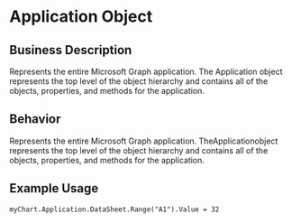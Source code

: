 # Application Object

## Business Description
Represents the entire Microsoft Graph application. The Application object represents the top level of the object hierarchy and contains all of the objects, properties, and methods for the application.

## Behavior
Represents the entire Microsoft Graph application. TheApplicationobject represents the top level of the object hierarchy and contains all of the objects, properties, and methods for the application.

## Example Usage
```vba
myChart.Application.DataSheet.Range("A1").Value = 32
```